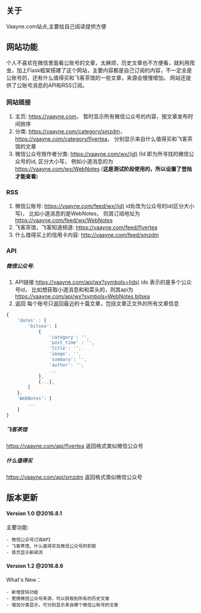 ## 关于
Vaayne.com站点,主要给自己阅读提供方便


## 网站功能

个人不喜欢在微信里面看公账号的文章，太麻烦，历史文章也不方便看，就利用爬虫，加上Flask框架搭建了这个网站，主要内容都是自己订阅的内容，不一定全是公账号的，还有什么值得买和飞客茶馆的一些文章，来源会慢慢增加。
网站还提供了公账号消息的API和RSS订阅。

### 网站链接
1. 主页: <https://vaayne.com>， 暂时显示所有微信公众号的内容，按文章发布时间排序
2. 分类: <https://vaayne.com/category/smzdm>，   <https://vaayne.com/category/flyertea>， 分别显示来自什么值得买和飞客茶馆的文章
3. 微信公众号按作者分类: <https://vaayne.com/wx/(id)> (Id 即为所寻找的微信公众号的id, 区分大小写， 例如小道消息的为<https://vaayne.com/wx/WebNotes> (**这是测试阶段使用的，所以设置了登陆才能查看**)

### RSS
1. 微信公账号: <https://vaayne.com/feed/wx/(id)> 
       id处改为公众号的id(区分大小写)， 比如小道消息的是WebNotes， 则其订阅地址为<https://vaayne.com/feed/wx/WebNotes>
2. 飞客茶馆，飞客知道频道: <https://vaayne.com/feed/flyertea>
3. 什么值得买上的信用卡内容: <http://vaayne.com/feed/smzdm>

### API
#####  微信公众号: 
1. API链接  <https://vaayne.com/api/wx?symbols=(ids)>
        ids 表示的是多个公众号id， 比如想获取小道消息和和菜头的，则其api为<https://vaayne.com/api/wx?symbols=WebNotes,bitsea>
2. 返回
每个账号只返回最近的十篇文章，包括文章正文外的所有文章信息
```javascript
{
	'dates' : {
		'bitsea': [
			{
				'category': '',
				'post_time' : '',
				'title': '',
				'image': '',
				'summary': '',
				'author': '',
				...
			},
			{...},
		]
	},
	'WebNotes': [
		...
	]
}
```

##### 飞客茶馆
<https://vaayne.com/api/flyertea>
返回格式类似微信公众号

##### 什么值得买
<https://vaayne.com/api/smzdm>
返回格式类似微信公众号



## 版本更新

####  Version 1.0 @2016.8.1

主要功能:

    - 微信公众号订阅API
    - 飞客茶馆、什么值得买及微信公众号的抓取
    - 首页显示新闻流

#### Version 1.2 @2016.8.6

What's New：

	- 新增登陆功能
	- 更换微信公众号来源，可以获取到所有的历史文章
	- 增加分类显示，可分别显示来自哪个微信公账号的文章

